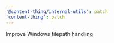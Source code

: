 ```yaml
---
'@content-thing/internal-utils': patch
'content-thing': patch
---
```


Improve Windows filepath handling
